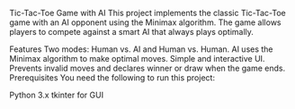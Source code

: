 Tic-Tac-Toe Game with AI
This project implements the classic Tic-Tac-Toe game with an AI opponent using the Minimax algorithm. The game allows players to compete against a smart AI that always plays optimally.

Features
Two modes: Human vs. AI and Human vs. Human.
AI uses the Minimax algorithm to make optimal moves.
Simple and interactive UI.
Prevents invalid moves and declares winner or draw when the game ends.
Prerequisites
You need the following to run this project:

Python 3.x
tkinter for GUI
